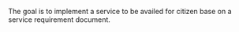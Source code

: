 The goal is to implement a service to be availed for citizen base on a service requirement document.
